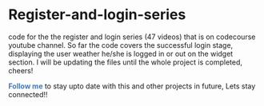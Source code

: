 # Register-and-login-series
code for the the register and login series (47 videos) that is on codecourse youtube channel.
So far the code covers the successful login stage, displaying the user weather he/she is logged in or out on the widget section.
I will be updating the files until the whole project is completed, cheers!

<strong style="color:#4078c0;">Follow me</strong> to stay upto date with this and other projects in future,
Lets stay connected!!
